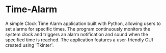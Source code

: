 # Time-Alarm
A simple Clock Time Alarm application built with Python, allowing users to set alarms for specific times. The program continuously monitors the system clock and triggers an alarm notification and sound when the specified time is reached. The application features a user-friendly GUI created using 'Tkinter'.
